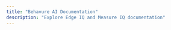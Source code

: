 ```yaml
---
title: "Behavure AI Documentation"
description: "Explore Edge IQ and Measure IQ documentation"
---
```

